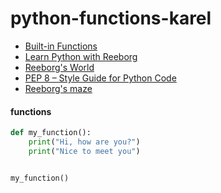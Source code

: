# python-functions-karel

- [Built-in Functions](https://docs.python.org/3/library/functions.html)
- [Learn Python with Reeborg](https://reeborg.ca/docs/en/#)
- [Reeborg's World](https://reeborg.ca/reeborg.html?lang=en&mode=python&menu=worlds%2Fmenus%2Freeborg_intro_en.json&name=Alone&url=worlds%2Ftutorial_en%2Falone.json)
- [PEP 8 – Style Guide for Python Code](https://peps.python.org/pep-0008/)
- [Reeborg's maze](https://reeborg.ca/reeborg.html?lang=en&mode=python&menu=worlds%2Fmenus%2Freeborg_intro_en.json&name=Maze&url=worlds%2Ftutorial_en%2Fmaze1.json)

#### functions

```python
def my_function():
    print("Hi, how are you?")
    print("Nice to meet you")


my_function()
```

